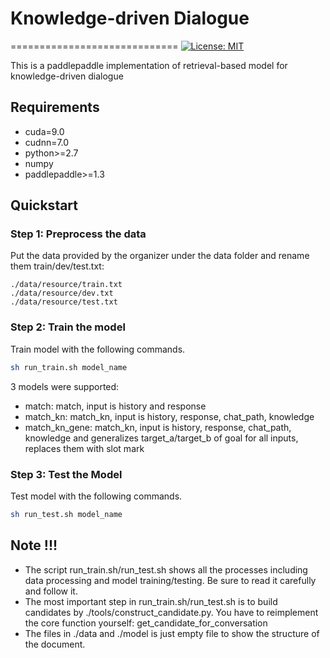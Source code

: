 # Knowledge-driven Dialogue

=============================
[![License: MIT](https://img.shields.io/badge/License-MIT-yellow.svg)](https://opensource.org/licenses/MIT)

This is a paddlepaddle implementation of retrieval-based model for knowledge-driven dialogue

## Requirements

* cuda=9.0
* cudnn=7.0
* python>=2.7
* numpy
* paddlepaddle>=1.3

## Quickstart

### Step 1: Preprocess the data

Put the data provided by the organizer under the data folder and rename them  train/dev/test.txt: 

```
./data/resource/train.txt
./data/resource/dev.txt
./data/resource/test.txt
```

### Step 2: Train the model

Train model with the following commands. 

```bash
sh run_train.sh model_name
```

3 models were supported:
- match: match, input is history and response
- match_kn: match_kn, input is history, response, chat_path, knowledge
- match_kn_gene: match_kn, input is history, response, chat_path, knowledge and generalizes target_a/target_b of goal for all inputs, replaces them with slot mark

### Step 3: Test the Model

Test model with the following commands.

```bash
sh run_test.sh model_name
```

## Note !!!

* The script run_train.sh/run_test.sh shows all the processes including data processing and model training/testing. Be sure to read it carefully and follow it.
* The most important step in run_train.sh/run_test.sh is to build candidates by ./tools/construct_candidate.py. You have to reimplement the core function yourself: get_candidate_for_conversation
* The files in ./data and ./model is just empty file to show the structure of the document.